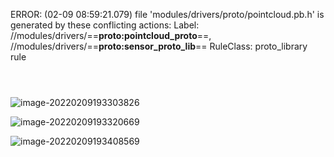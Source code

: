 ERROR: (02-09 08:59:21.079) file 'modules/drivers/proto/pointcloud.pb.h' is generated by these conflicting actions:
Label: //modules/drivers/==**proto:pointcloud_proto**==, //modules/drivers/==**proto:sensor_proto_lib**==
RuleClass: proto_library rule



```python

```



```

```

```python

```

![image-20220209193303826](/home/phj/.config/Typora/typora-user-images/image-20220209193303826.png)

![image-20220209193320669](/home/phj/.config/Typora/typora-user-images/image-20220209193320669.png)











![image-20220209193408569](/home/phj/.config/Typora/typora-user-images/image-20220209193408569.png)